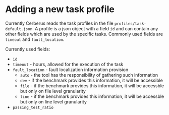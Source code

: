 # Adding a new task profile

Currently Cerberus reads the task profiles in the file `profiles/task-default.json`. A profile is a json object with a field `id` and can contain any other fields which are used by the specific tasks. Commonly used fields are `timeout` and `fault_location`.

Currently used fields:

* `id`
* `timeout` - hours, allowed for the execution of the task
* `fault_location` - fault localization information provision
  * `auto` - the tool has the responsibility of gathering such information
  * `dev`  - if the benchmark provides this information, it will be accessible
  * `file` - if the benchmark provides this information, it will be accessble but only on file level granularity
  * `line` - if the benchmark provides this information, it will be accessble but only on line level granularity
* `passing_test_ratio`
